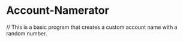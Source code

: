 # Account-Namerator
//  This is a basic program that creates a custom account name with a random number. 
